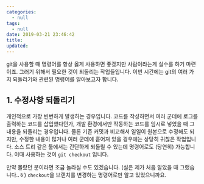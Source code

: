 ```yaml
---
categories:
  - null
tags:
  - null
date: 2019-03-21 23:46:42
title:
updated:
---
```


git을 사용할 때 명령어를 항상 옳게 사용하면 좋겠지만 사람이라는게 실수를 하기 마련이죠.
그러기 위해서 필요한 것이 되돌리는 작업들입니다. 이번 시간에는 git의 여러 가지 되돌리기와 관련된 명령어를 알아보고자 합니다.

## 1. 수정사항 되돌리기

개인적으로 가장 빈번하게 발생하는 경우입니다. 코드를 작성하면서 여러 군데에 로그를 출력하는 코드를 삽입했다던가, 개발 환경에서만 작동하는 코드를 임시로 넣었을 때 그 내용을 되돌리는 경우입니다.
물론 기존 커밋과 비교해서 일일이 원본으로 수정해도 되지만, 수정한 내용이 많거나 여러 군데에 흩어져 있을 경우에는 상당히 귀찮은 작업입니다.
소스 트리 같은 툴에서는 간단하게 되돌릴 수 있는데 명령어로도 (당연히) 가능합니다.
이때 사용하는 것이 `git checkout` 입니다.

만약 몰랐던 분이라면 조금 놀라실 수도 있겠습니다. (실은 제가 처음 알았을 때 그랬습니다..ㅎ) `checkout`을 브랜치를 변경하는 명령어로만 알고 있었으니까요.
